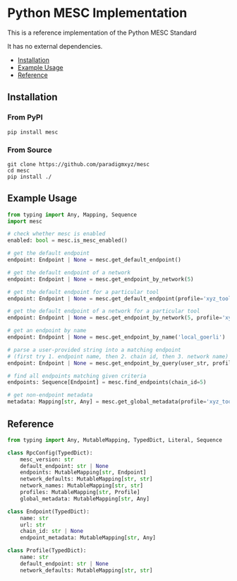 
# Python MESC Implementation

This is a reference implementation of the Python MESC Standard

It has no external dependencies.

- [Installation](#installation)
- [Example Usage](#example-usage)
- [Reference](#reference)

## Installation

### From PyPI
`pip install mesc`

### From Source
```
git clone https://github.com/paradigmxyz/mesc
cd mesc
pip install ./
```

## Example Usage

```python
from typing import Any, Mapping, Sequence
import mesc

# check whether mesc is enabled
enabled: bool = mesc.is_mesc_enabled()

# get the default endpoint
endpoint: Endpoint | None = mesc.get_default_endpoint()

# get the default endpoint of a network
endpoint: Endpoint | None = mesc.get_endpoint_by_network(5)

# get the default endpoint for a particular tool
endpoint: Endpoint | None = mesc.get_default_endpoint(profile='xyz_tool')

# get the default endpoint of a network for a particular tool
endpoint: Endpoint | None = mesc.get_endpoint_by_network(5, profile='xyz_tool')

# get an endpoint by name
endpoint: Endpoint | None = mesc.get_endpoint_by_name('local_goerli')

# parse a user-provided string into a matching endpoint
# (first try 1. endpoint name, then 2. chain id, then 3. network name)
endpoint: Endpoint | None = mesc.get_endpoint_by_query(user_str, profile='xyz_tool')

# find all endpoints matching given criteria
endpoints: Sequence[Endpoint] = mesc.find_endpoints(chain_id=5)

# get non-endpoint metadata
metadata: Mapping[str, Any] = mesc.get_global_metadata(profile='xyz_tool')
```

## Reference

```python
from typing import Any, MutableMapping, TypedDict, Literal, Sequence

class RpcConfig(TypedDict):
    mesc_version: str
    default_endpoint: str | None
    endpoints: MutableMapping[str, Endpoint]
    network_defaults: MutableMapping[str, str]
    network_names: MutableMapping[str, str]
    profiles: MutableMapping[str, Profile]
    global_metadata: MutableMapping[str, Any]

class Endpoint(TypedDict):
    name: str
    url: str
    chain_id: str | None
    endpoint_metadata: MutableMapping[str, Any]

class Profile(TypedDict):
    name: str
    default_endpoint: str | None
    network_defaults: MutableMapping[str, str]
```
